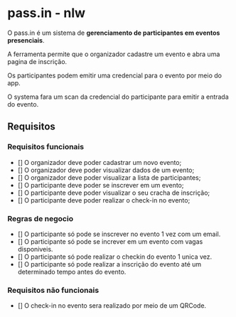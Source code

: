 # pass.in - nlw

O pass.in é um sistema de **gerenciamento de participantes em eventos presenciais**.

A ferramenta permite que o organizador cadastre um evento e abra uma pagina de inscrição.

Os participantes podem emitir uma credencial para o evento por meio do app.

O systema fara um scan da credencial do participante para emitir a entrada do evento.

## Requisitos 

### Requisitos funcionais

- [] O organizador deve poder cadastrar um novo evento;
- [] O organizador deve poder visualizar dados de um evento;
- [] O organizador deve poder visualizar a lista de participantes;
- [] O participante deve poder se inscrever em um evento;
- [] O participante deve poder visualizar o seu cracha de inscrição;
- [] O participante deve poder realizar o check-in no evento;

### Regras de negocio

- [] O participante só pode se inscrever no evento 1 vez com um email.
- [] O participante só pode se increver em um evento com vagas disponiveis.
- [] O participante só pode realizar o checkin do evento 1 unica vez.
- [] O participante só pode realizar a inscrição do evento até um determinado tempo antes do evento.

### Requisitos não funcionais

- [] O check-in no evento sera realizado por meio de um QRCode.